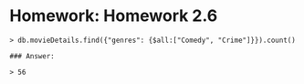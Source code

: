 # Homework: Homework 2.6

`````
> db.movieDetails.find({"genres": {$all:["Comedy", "Crime"]}}).count()

### Answer:

> 56

`````
